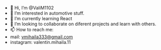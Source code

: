 - 👋 Hi, I’m @ValiM1102
- 👀 I’m interested in automotive stuff.
- 🌱 I’m currently learning React
- 💞️ I’m looking to collaborate on diferent projects and learn with others.
- 📫 How to reach me: 
- mail: vmihaila333@gmail.com
- instagram: valentin.mihaila.11

<!---
ValiM1102/ValiM1102 is a ✨ special ✨ repository because its `README.md` (this file) appears on your GitHub profile.
You can click the Preview link to take a look at your changes.
--->

